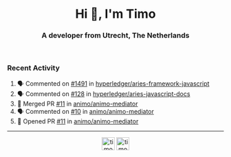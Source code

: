 <h1 align="center">Hi 👋, I'm Timo</h1>
<h3 align="center">A developer from Utrecht, The Netherlands</h3>
<br/>
<!-- https://github.com/rahuldkjain/github-profile-readme-generator --!>

<!--  <p align="left"><img src="https://github-readme-stats.vercel.app/api?username=timoglastra&show_icons=true&count_private=true&" alt="timoglastra" /></p> --!>

<!--
Github language stats
<p align="left"><img src="https://github-readme-stats.vercel.app/api/top-langs/?username=timoglastra&layout=compact" alt="timoglastra" /><p>
-->

<!-- Codestats language stats -->
<!-- <p align="left"><img src="https://codestats-readme.vercel.app/api/top-langs/?username=timoglastra&layout=compact&language_count=12" alt="timoglastra" /><p>    --!>
  
<h3>Recent Activity</h3>

<!--START_SECTION:activity-->
1. 🗣 Commented on [#1491](https://github.com/hyperledger/aries-framework-javascript/issues/1491) in [hyperledger/aries-framework-javascript](https://github.com/hyperledger/aries-framework-javascript)
2. 🗣 Commented on [#128](https://github.com/hyperledger/aries-javascript-docs/issues/128) in [hyperledger/aries-javascript-docs](https://github.com/hyperledger/aries-javascript-docs)
3. 🎉 Merged PR [#11](https://github.com/animo/animo-mediator/pull/11) in [animo/animo-mediator](https://github.com/animo/animo-mediator)
4. 🗣 Commented on [#10](https://github.com/animo/animo-mediator/issues/10) in [animo/animo-mediator](https://github.com/animo/animo-mediator)
5. 💪 Opened PR [#11](https://github.com/animo/animo-mediator/pull/11) in [animo/animo-mediator](https://github.com/animo/animo-mediator)
<!--END_SECTION:activity-->

---

<p align="center">
<a href="https://twitter.com/timoglastra" target="blank"><img align="center" src="https://cdn.jsdelivr.net/npm/simple-icons@3.0.1/icons/twitter.svg" alt="timoglastra" height="30" width="30" /></a>
<a href="https://linkedin.com/in/timoglastra" target="blank"><img align="center" src="https://cdn.jsdelivr.net/npm/simple-icons@3.0.1/icons/linkedin.svg" alt="timoglastra" height="30" width="30" /></a>
</p>




